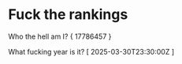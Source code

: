 # Fuck the rankings

Who the hell am I?
{ 17786457 }

What fucking year is it?
[ 2025-03-30T23:30:00Z ]
